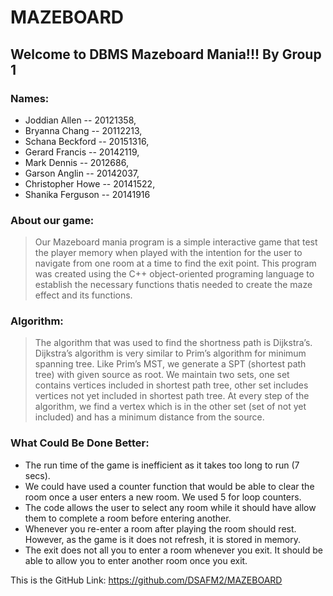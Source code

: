 # MAZEBOARD

## Welcome to DBMS Mazeboard Mania!!! By Group 1

### Names: 
-    Joddian Allen -- 20121358, 
-    Bryanna Chang -- 20112213, 
-    Schana Beckford -- 20151316,
-    Gerard Francis -- 20142119, 
-    Mark Dennis -- 2012686, 
-    Garson Anglin -- 20142037,
-    Christopher Howe -- 20141522, 
-    Shanika Ferguson -- 20141916

 
### About our game:

> Our Mazeboard mania program is a simple interactive game that test the player memory when played with the intention for the user to navigate from one room at a time to find the exit point. This program was created using the C++ object-oriented programing language to establish the necessary functions thatis needed to create the maze effect and its functions.  

### Algorithm:

> The algorithm that  was used to find the shortness path is  Dijkstra’s. Dijkstra’s algorithm is very similar to Prim’s algorithm for minimum spanning tree. Like Prim’s MST, we generate a SPT (shortest path tree) with given source as root. We maintain two sets, one set contains vertices included in shortest path tree, other set includes vertices not yet included in shortest path tree. At every step of the algorithm, we find a vertex which is in the other set (set of not yet included) and has a minimum distance from the source.

### What Could Be Done Better:
- The run time of the game is inefficient as it takes too long to run (7 secs).
- We could have used a counter function that would be able to clear the room once a user  enters a new room. We used 5 for loop counters. 
- The code allows the user to select any room while it should have allow them to complete a room before entering another.
- Whenever you re-enter a room after playing the room should rest. However, as the game is it does not refresh, it is stored in memory. 
- The exit does not all you to enter a room whenever you exit. It should be able to allow you to enter another room once you exit.

This is the GitHub Link: https://github.com/DSAFM2/MAZEBOARD 
